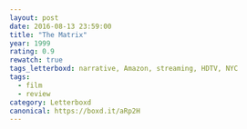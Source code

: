 ```yaml
---
layout: post 
date: 2016-08-13 23:59:00
title: "The Matrix"
year: 1999
rating: 0.9
rewatch: true
tags_letterboxd: narrative, Amazon, streaming, HDTV, NYC
tags:
  - film
  - review
category: Letterboxd
canonical: https://boxd.it/aRp2H
---
```

